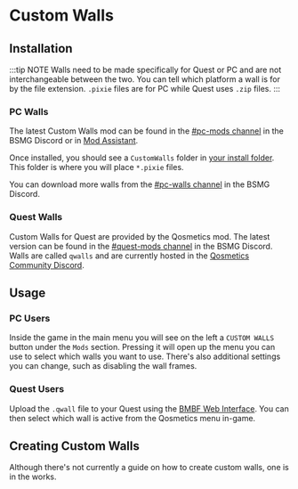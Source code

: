 # Custom Walls

## Installation
:::tip NOTE Walls need to be made specifically for Quest or PC and are not interchangeable between the two. You can tell which platform a wall is for by the file extension. `.pixie` files are for PC while Quest uses `.zip` files. :::

### PC Walls
The latest Custom Walls mod can be found in the [#pc-mods channel](https://discord.gg/beatsabermods) in the BSMG Discord or in [Mod Assistant](https://github.com/Assistant/ModAssistant).

Once installed, you should see a `CustomWalls` folder in [your install folder](/faq/install-folder.md). This folder is where you will place `*.pixie` files.

You can download more walls from the [#pc-walls channel](https://discord.gg/beatsabermods) in the BSMG Discord.

### Quest Walls
Custom Walls for Quest are provided by the Qosmetics mod. The latest version can be found in the [#quest-mods channel](https://discord.gg/beatsabermods) in the BSMG Discord. Walls are called `qwalls` and are currently hosted in the [Qosmetics Community Discord](https://discord.gg/qosmetics).

## Usage

### PC Users
Inside the game in the main menu you will see on the left a `CUSTOM WALLS` button under the `Mods` section. Pressing it will open up the menu you can use to select which walls you want to use. There's also additional settings you can change, such as disabling the wall frames.

### Quest Users
Upload the `.qwall` file to your Quest using the [BMBF Web Interface](/quest-modding.md#installing-mods). You can then select which wall is active from the Qosmetics menu in-game.

## Creating Custom Walls
Although there's not currently a guide on how to create custom walls, one is in the works.

